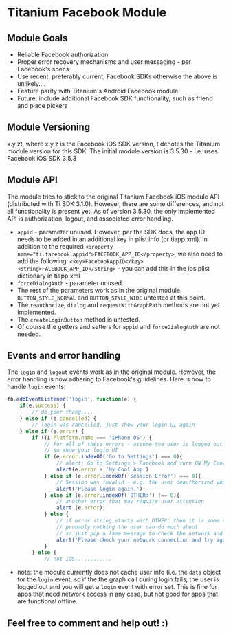 Titanium Facebook Module
================================

Module Goals
------------

* Reliable Facebook authorization
* Proper error recovery mechanisms and user messaging - per Facebook's specs
* Use recent, preferably current, Facebook SDKs otherwise the above is unlikely....
* Feature parity with Titanium's Android Facebook module
* Future: include additional Facebook SDK functionality, such as friend and place pickers

Module Versioning
-----------------

x.y.zt, where x.y.z is the Facebook iOS SDK version, t denotes the Titanium module version for this SDK.
The initial module version is 3.5.30 - i.e. uses Facebook iOS SDK 3.5.3

Module API
----------

The module tries to stick to the original Titanium Facebook iOS module API (distributed with Ti SDK 3.1.0).
However, there are some differences, and not all functionality is present yet.
As of version 3.5.30, the only implemented API is authorization, logout, and associated error handling.

*	`appid` - parameter unused. However, per the SDK docs, the app ID needs to be added in an additional key in plist.info (or tiapp.xml).
	In addition to the required `<property name="ti.facebook.appid">FACEBOOK_APP_ID</property>`, we also need to add the following:
	`<key>FacebookAppID</key> <string>FACEBOOK_APP_ID</string>` - you can add this in the ios plist dictionary in tiapp.xml
*	`forceDialogAuth` - parameter unused.
*	The rest of the parameters work as in the original module. `BUTTON_STYLE_NORMAL` and `BUTTON_STYLE_WIDE` untested at this point.
*	The `reauthorize`, `dialog` and `requestWithGraphPath` methods are not yet implemented.
*	The `createLoginButton` method is untested.
*	Of course the getters and setters for `appid` and `forceDialogAuth` are not needed.

Events and error handling
-------------------------

The `login` and `logout` events work as in the original module. 
However, the error handling is now adhering to Facebook's guidelines. Here is how to handle `login` events:
```javascript
fb.addEventListener('login', function(e) {
	if(e.success) {
		// do your thang.... 
	} else if (e.cancelled) {
		// login was cancelled, just show your login UI again
	} else if (e.error) {
		if (Ti.Platform.name === 'iPhone OS') {
			// For all of these errors - assume the user is logged out
			// so show your login UI
			if (e.error.indexOf('Go to Settings') === 0){
				// alert: Go to Settings > Facebook and turn ON My Cool App 
				alert(e.error + 'My Cool App')
			} else if (e.error.indexOf('Session Error') === 0){
				// Session was invalid - e.g. the user deauthorized your app, etc
				alert('Please login again.');
			} else if (e.error.indexOf('OTHER:') !== 0){
				// another error that may require user attention
				alert (e.error);
			} else {
				// if error string starts with OTHER: then it is some other error
				// probably nothing the user can do much about
				// so just pop a lame message to check the network and try again 
				alert('Please check your network connection and try again.')
			}
		} else {
			// not iOS............
```

*	note: the module currently does not cache user info (i.e. the `data` object for the `login` event, so if the the graph call
	during login fails, the user is logged out and you will get a `login` event with error set.
	This is fine for apps that need network access in any case, but not good for apps that are functional offline.
	
Feel free to comment and help out! :)
-------------------------------------
